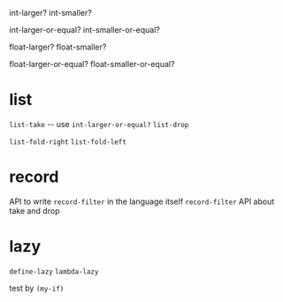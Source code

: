 int-larger?
int-smaller?

int-larger-or-equal?
int-smaller-or-equal?

float-larger?
float-smaller?

float-larger-or-equal?
float-smaller-or-equal?

# list

`list-take` -- use `int-larger-or-equal?`
`list-drop`

`list-fold-right`
`list-fold-left`

# record

API to write `record-filter` in the language itself
`record-filter`
API about take and drop

# lazy

`define-lazy`
`lambda-lazy`

test by `(my-if)`
